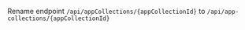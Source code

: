 Rename endpoint `/api/appCollections/{appCollectionId}` to `/api/app-collections/{appCollectionId}`
